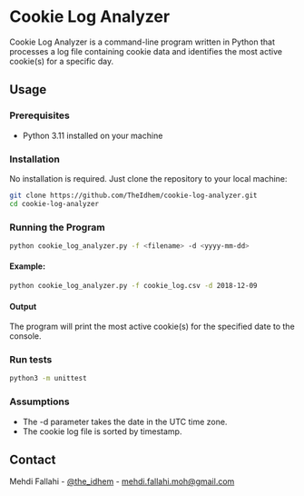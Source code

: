# Cookie Log Analyzer

Cookie Log Analyzer is a command-line program written in Python that processes a log file containing cookie data and identifies the most active cookie(s) for a specific day.

## Usage

### Prerequisites

- Python 3.11 installed on your machine

### Installation

No installation is required. Just clone the repository to your local machine:

```bash
git clone https://github.com/TheIdhem/cookie-log-analyzer.git
cd cookie-log-analyzer
```

### Running the Program

```bash
python cookie_log_analyzer.py -f <filename> -d <yyyy-mm-dd>
```

#### Example:

```bash
python cookie_log_analyzer.py -f cookie_log.csv -d 2018-12-09
```

#### Output

The program will print the most active cookie(s) for the specified date to the console.

### Run tests

```bash
python3 -m unittest
```

### Assumptions

- The -d parameter takes the date in the UTC time zone.
- The cookie log file is sorted by timestamp.

## Contact

Mehdi Fallahi - [@the_idhem](https://twitter.com/the_idhem) - mehdi.fallahi.moh@gmail.com
